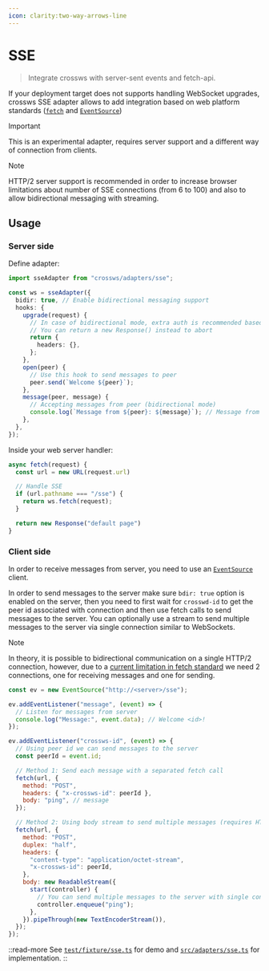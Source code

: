 ```yaml
---
icon: clarity:two-way-arrows-line
---
```


# SSE

> Integrate crossws with server-sent events and fetch-api.

If your deployment target does not supports handling WebSocket upgrades, crossws SSE adapter allows to add integration based on web platform standards ([`fetch`](https://developer.mozilla.org/en-US/docs/Web/API/Fetch_API) and [`EventSource`](https://developer.mozilla.org/en-US/docs/Web/API/EventSource))

> [!IMPORTANT]
> This is an experimental adapter, requires server support and a different way of connection from clients.

> [!NOTE]
> HTTP/2 server support is recommended in order to increase browser limitations about number of SSE connections (from 6 to 100) and also to allow bidirectional messaging with streaming.

## Usage

### Server side

Define adapter:

```ts
import sseAdapter from "crossws/adapters/sse";

const ws = sseAdapter({
  bidir: true, // Enable bidirectional messaging support
  hooks: {
    upgrade(request) {
      // In case of bidirectional mode, extra auth is recommended based on request
      // You can return a new Response() instead to abort
      return {
        headers: {},
      };
    },
    open(peer) {
      // Use this hook to send messages to peer
      peer.send(`Welcome ${peer}`);
    },
    message(peer, message) {
      // Accepting messages from peer (bidirectional mode)
      console.log(`Message from ${peer}: ${message}`); // Message from <id>: ping
    },
  },
});
```

Inside your web server handler:

```js
async fetch(request) {
  const url = new URL(request.url)

  // Handle SSE
  if (url.pathname === "/sse") {
    return ws.fetch(request);
  }

  return new Response("default page")
}
```

### Client side

In order to receive messages from server, you need to use an [`EventSource`](https://developer.mozilla.org/en-US/docs/Web/API/EventSource) client.

In order to send messages to the server make sure `bdir: true` option is enabled on the server, then you need to first wait for `crosswd-id` to get the peer id associated with connection and then use fetch calls to send messages to the server. You can optionally use a stream to send multiple messages to the server via single connection similar to WebSockets.

> [!NOTE]
> In theory, it is possible to bidirectional communication on a single HTTP/2 connection, however, due to a [current limitation in fetch standard](https://github.com/whatwg/fetch/issues/1254) we need 2 connections, one for receiving messages and one for sending.

```js
const ev = new EventSource("http://<server>/sse");

ev.addEventListener("message", (event) => {
  // Listen for messages from server
  console.log("Message:", event.data); // Welcome <id>!
});

ev.addEventListener("crossws-id", (event) => {
  // Using peer id we can send messages to the server
  const peerId = event.id;

  // Method 1: Send each message with a separated fetch call
  fetch(url, {
    method: "POST",
    headers: { "x-crossws-id": peerId },
    body: "ping", // message
  });

  // Method 2: Using body stream to send multiple messages (requires HTTP/2 + TLS)
  fetch(url, {
    method: "POST",
    duplex: "half",
    headers: {
      "content-type": "application/octet-stream",
      "x-crossws-id": peerId,
    },
    body: new ReadableStream({
      start(controller) {
        // You can send multiple messages to the server with single connection
        controller.enqueue("ping");
      },
    }).pipeThrough(new TextEncoderStream()),
  });
});
```

::read-more
See [`test/fixture/sse.ts`](https://github.com/unjs/crossws/blob/main/test/fixture/sse.ts) for demo and [`src/adapters/sse.ts`](https://github.com/unjs/crossws/blob/main/src/adapters/sse.ts) for implementation.
::
